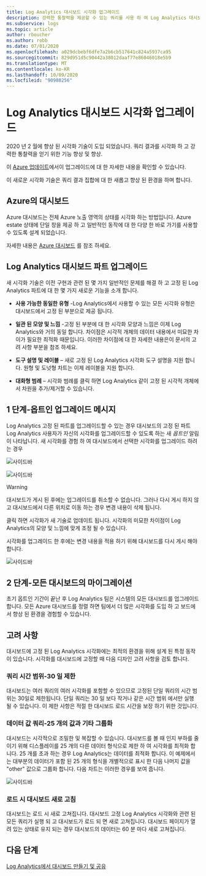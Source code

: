 ```yaml
---
title: Log Analytics 대시보드 시각화 업그레이드
description: 강력한 통찰력을 제공할 수 있는 쿼리를 사용 하 여 Log Analytics 대시보드 시각화를 업그레이드 하는 방법을 알아봅니다.
ms.subservice: logs
ms.topic: article
author: rboucher
ms.author: robb
ms.date: 07/01/2020
ms.openlocfilehash: a029dcbebf6dfe7a2b6cb517641c824a5937ca95
ms.sourcegitcommit: 829d951d5c90442a38012daaf77e86046018e5b9
ms.translationtype: MT
ms.contentlocale: ko-KR
ms.lasthandoff: 10/09/2020
ms.locfileid: "90988256"
---
```

# <a name="upgrading-your-log-analytics-dashboard-visualizations"></a>Log Analytics 대시보드 시각화 업그레이드

2020 년 2 월에 향상 된 시각화 기술이 도입 되었습니다. 쿼리 결과를 시각화 하 고 강력한 통찰력을 얻기 위한 기능 향상 및 향상. 

이 [Azure 업데이트](https://azure.microsoft.com/updates/azure-monitor-log-analytics-upgraded-results-visualization/)에서이 업그레이드에 대 한 자세한 내용을 확인할 수 있습니다. 

이 새로운 시각화 기술은 쿼리 결과 집합에 대 한 새롭고 향상 된 환경을 하며 합니다. 

## <a name="dashboards-in-azure"></a>Azure의 대시보드

Azure 대시보드는 전체 Azure 노출 영역의 상태를 시각화 하는 방법입니다. Azure estate 상태에 단일 창을 제공 하 고 일반적인 동작에 대 한 다양 한 바로 가기를 사용할 수 있도록 설계 되었습니다. 

자세한 내용은 [Azure 대시보드](../../azure-portal/azure-portal-dashboards.md) 를 참조 하세요.


## <a name="upgrading-log-analytics-dashboard-parts"></a>Log Analytics 대시보드 파트 업그레이드

새 시각화 기술은 이전 구현과 관련 된 몇 가지 일반적인 문제를 해결 하 고 고정 된 Log Analytics 파트에 대 한 몇 가지 새로운 기능을 소개 합니다. 

- **사용 가능한 동일한 유형** -Log Analytics에서 사용할 수 있는 모든 시각화 유형은 대시보드에서 고정 된 부분으로 제공 됩니다.

- **일관 된 모양 및 느낌** -고정 된 부분에 대 한 시각화 모양과 느낌은 이제 Log Analytics와 거의 동일 합니다. 차이점은 시각적 개체의 데이터 내용에서 미묘한 차이가 필요한 최적화 때문입니다. 이러한 차이점에 대 한 자세한 내용은이 문서의 고려 사항 부분을 참조 하세요.

- **도구 설명 및 레이블** – 새로 고정 된 Log Analytics 시각화 도구 설명을 지원 합니다. 원형 및 도넛형 차트는 이제 레이블을 지원 합니다.

- **대화형 범례** – 시각화 범례를 클릭 하면 Log Analytics 같이 고정 된 시각적 개체에서 차원을 추가/제거할 수 있습니다.

## <a name="stage-1---opt-in-upgrade-message"></a>1 단계-옵트인 업그레이드 메시지

Log Analytics 고정 된 파트를 업그레이드할 수 있는 경우 대시보드의 고정 된 파트 Log Analytics 사용자가 자신의 시각화를 업그레이드할 수 있도록 하는 새 *옵트인* 알림이 나타납니다. 새 시각화를 경험 하 여 대시보드에서 선택한 시각화를 업그레이드 하려는 경우

 
![사이드바](media/dashboard-upgrade/update-message-1.png)
 
![사이드바](media/dashboard-upgrade/update-message-2.png)

> [!WARNING]
> 대시보드가 게시 된 후에는 업그레이드를 취소할 수 없습니다. 그러나 다시 게시 하지 않고 대시보드에서 다른 위치로 이동 하는 경우 변경 내용이 삭제 됩니다.  

클릭 하면 시각화가 새 기술로 업데이트 됩니다. 시각화의 미묘한 차이점이 Log Analytics의 모양 및 느낌에 맞게 조정 될 수 있습니다.

시각화를 업그레이드 한 후에는 변경 내용을 적용 하기 위해 대시보드를 다시 게시 해야 합니다.

![사이드바](media/dashboard-upgrade/update-message-3.png)

## <a name="stage-2---migration-of-all-dashboards"></a>2 단계-모든 대시보드의 마이그레이션

초기 옵트인 기간이 끝난 후 Log Analytics 팀은 시스템의 모든 대시보드를 업그레이드 합니다. 모든 Azure 대시보드를 정렬 하면 팀에서 더 많은 시각화를 도입 하 고 보드에서 향상 된 환경을 경험할 수 있습니다.

## <a name="considerations"></a>고려 사항

대시보드에 고정 된 Log Analytics 시각화에는 최적의 환경을 위해 설계 된 특정 동작이 있습니다. 시각화를 대시보드에 고정할 때 다음 디자인 고려 사항을 검토 합니다.

### <a name="query-time-scope---30-day-limit"></a>쿼리 시간 범위-30 일 제한

대시보드는 여러 쿼리의 여러 시각화를 포함할 수 있으므로 고정된 단일 쿼리의 시간 범위는 30일로 제한됩니다. 단일 쿼리는 30 일 보다 작거나 같은 시간 범위 에서만 실행 될 수 있습니다. 이 제한 사항은 적절 한 대시보드 로드 시간을 보장 하기 위한 것입니다.

### <a name="query-data-values---25-values-and-other-grouping"></a>데이터 값 쿼리-25 개의 값과 기타 그룹화

대시보드는 시각적으로 조밀한 및 복잡할 수 있습니다. 대시보드를 볼 때 인지 부하를 줄이기 위해 디스플레이를 25 개의 다른 데이터 형식으로 제한 하 여 시각화를 최적화 합니다. 25 개를 초과 하는 경우 Log Analytics는 데이터를 최적화 합니다. 이 예제에서는 대부분의 데이터가 포함 된 25 개의 형식을 개별적으로 표시 한 다음 나머지 값을 "other" 값으로 그룹화 합니다. 다음 차트는 이러한 경우를 보여 줍니다.  

![사이드바](media/dashboard-upgrade/values-25-limit.png)

### <a name="dashboard-refresh-on-load"></a>로드 시 대시보드 새로 고침

대시보드는 로드 시 새로 고쳐집니다. 대시보드 고정 Log Analytics 시각화와 관련 된 모든 쿼리가 실행 되 고 대시보드가 로드 되 면 새로 고쳐집니다. 대시보드 페이지가 열려 있는 상태로 유지 되는 경우 대시보드의 데이터는 60 분 마다 새로 고쳐집니다.

## <a name="next-steps"></a>다음 단계

[Log Analytics에서 대시보드 만들기 및 공유](../learn/tutorial-logs-dashboards.md)
